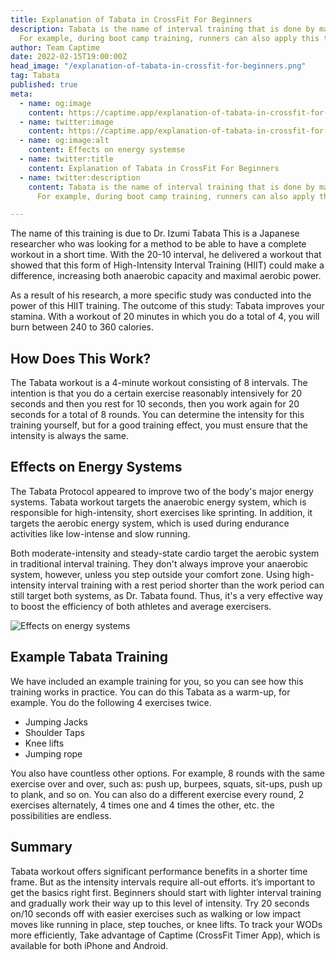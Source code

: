 ```yaml
---
title: Explanation of Tabata in CrossFit For Beginners
description: Tabata is the name of interval training that is done by many people.
  For example, during boot camp training, runners can also apply this training.
author: Team Captime
date: 2022-02-15T19:00:00Z
head_image: "/explanation-of-tabata-in-crossfit-for-beginners.png"
tag: Tabata
published: true
meta:
  - name: og:image
    content: https://captime.app/explanation-of-tabata-in-crossfit-for-beginners.png
  - name: twitter:image
    content: https://captime.app/explanation-of-tabata-in-crossfit-for-beginners.png
  - name: og:image:alt
    content: Effects on energy systemse
  - name: twitter:title
    content: Explanation of Tabata in CrossFit For Beginners
  - name: twitter:description
    content: Tabata is the name of interval training that is done by many people.
      For example, during boot camp training, runners can also apply this training.

---
```



The name of this training is due to Dr. Izumi Tabata This is a Japanese researcher who was looking for a method to be able to have a complete workout in a short time. With the 20-10 interval, he delivered a workout that showed that this form of High-Intensity Interval Training (HIIT) could make a difference, increasing both anaerobic capacity and maximal aerobic power.

As a result of his research, a more specific study was conducted into the power of this HIIT training. The outcome of this study: Tabata improves your stamina. With a workout of 20 minutes in which you do a total of 4, you will burn between 240 to 360 calories.

## How Does This Work?

The Tabata workout is a 4-minute workout consisting of 8 intervals. The intention is that you do a certain exercise reasonably intensively for 20 seconds and then you rest for 10 seconds, then you work again for 20 seconds for a total of 8 rounds. You can determine the intensity for this training yourself, but for a good training effect, you must ensure that the intensity is always the same.

## Effects on Energy Systems

The Tabata Protocol appeared to improve two of the body's major energy systems. Tabata workout targets the anaerobic energy system, which is responsible for high-intensity, short exercises like sprinting. In addition, it targets the aerobic energy system, which is used during endurance activities like low-intense and slow running. 

Both moderate-intensity and steady-state cardio target the aerobic system in traditional interval training. They don't always improve your anaerobic system, however, unless you step outside your comfort zone. Using high-intensity interval training with a rest period shorter than the work period can still target both systems, as Dr. Tabata found. Thus, it's a very effective way to boost the efficiency of both athletes and average exercisers.

![Effects on energy systems](/effects-on-energy-systems.png)

## Example Tabata Training

We have included an example training for you, so you can see how this training works in practice. You can do this Tabata as a warm-up, for example. You do the following 4 exercises twice.

* Jumping Jacks
* Shoulder Taps
* Knee lifts
* Jumping rope

You also have countless other options. For example, 8 rounds with the same exercise over and over, such as: push up, burpees, squats, sit-ups, push up to plank, and so on. You can also do a different exercise every round, 2 exercises alternately, 4 times one and 4 times the other, etc. the possibilities are endless.

## Summary

Tabata workout offers significant performance benefits in a shorter time frame. But as the intensity intervals require all-out efforts.  it’s important to get the basics right first. Beginners should start with lighter interval training and gradually work their way up to this level of intensity. Try 20 seconds on/10 seconds off with easier exercises such as walking or low impact moves like running in place, step touches, or knee lifts. To track your WODs more efficiently, Take advantage of Captime (CrossFit Timer App), which is available for both iPhone and Android.
